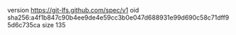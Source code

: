version https://git-lfs.github.com/spec/v1
oid sha256:a4f1b847c90b4ee9de4e59cc3b0e047d688931e99d690c58c71dff95d6c735ca
size 135
